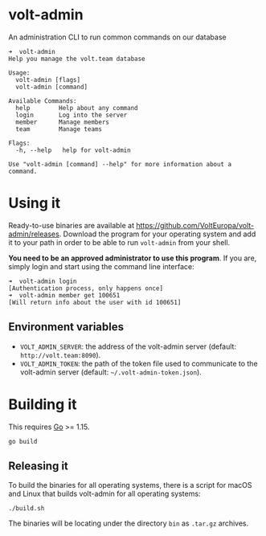 # volt-admin
An administration CLI to run common commands on our database

```
➜  volt-admin
Help you manage the volt.team database

Usage:
  volt-admin [flags]
  volt-admin [command]

Available Commands:
  help        Help about any command
  login       Log into the server
  member      Manage members
  team        Manage teams

Flags:
  -h, --help   help for volt-admin

Use "volt-admin [command] --help" for more information about a command.
```

# Using it

Ready-to-use binaries are available at https://github.com/VoltEuropa/volt-admin/releases.
Download the program for your operating system and add it to your path in order to
be able to run `volt-admin` from your shell.

**You need to be an approved administrator to use this program**.
If you are, simply login and start using the command line interface:

```
➜  volt-admin login
[Authentication process, only happens once]
➜  volt-admin member get 100651
[Will return info about the user with id 100651]
```

## Environment variables

- `VOLT_ADMIN_SERVER`: the address of the volt-admin server (default: `http://volt.team:8090`).
- `VOLT_ADMIN_TOKEN`: the path of the token file used to communicate to the volt-admin server (default: `~/.volt-admin-token.json`).

# Building it

This requires [Go](https://go.dev/) >= 1.15.

```
go build
```

## Releasing it
To build the binaries for all operating systems, there is a script for macOS and Linux that builds volt-admin for all operating systems:

```
./build.sh
```

The binaries will be locating under the directory `bin` as `.tar.gz` archives.
